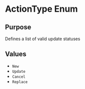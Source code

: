 # ActionType Enum

## Purpose

Defines a list of valid update statuses

## Values

- `New`
- `Update`
- `Cancel`
- `Replace`